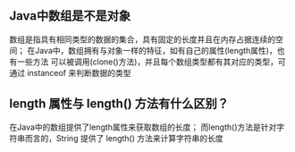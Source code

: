 ## Java中数组是不是对象
数组是指具有相同类型的数据的集合，具有固定的长度并且在内存占据连续的空间；
在Java中，数组拥有与对象一样的特征，如有自己的属性(length属性)，也有一些方法
可以被调用(clone()方法)，并且每个数组类型都有其对应的类型，可通过 instanceof 来判断数据的类型

## length 属性与 length() 方法有什么区别？
在Java中的数组提供了length属性来获取数组的长度；
而length()方法是针对字符串而言的，String 提供了 length() 方法来计算字符串的长度